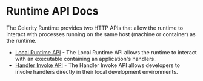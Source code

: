# Runtime API Docs

The Celerity Runtime provides two HTTP APIs that allow the runtime to interact with processes running on the same host (machine or container) as the runtime.

- [Local Runtime API](./local-runtime-api/README.md) - The Local Runtime API allows the runtime to interact with an executable containing an application's handlers.
- [Handler Invoke API](./handler-invoke-api/README.md) - The Handler Invoke API allows developers to invoke handlers directly in their local development environments.
